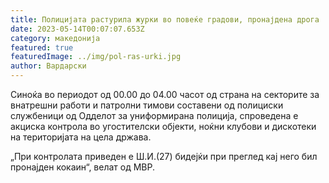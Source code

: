 ```yaml
---
title: Полицијата растурила журки во повеќе градови, пронајдена дрога
date: 2023-05-14T00:07:07.653Z
category: македонија
featured: true
featuredImage: ../img/pol-ras-urki.jpg
author: Вардарски
---
```

<!--StartFragment-->

Синоќа во периодот од 00.00 до 04.00 часот од страна на секторите за внатрешни работи и патролни тимови составени од полициски службеници од Одделот за униформирана полиција, спроведена е акциска контрола во угостителски објекти, ноќни клубови и дискотеки на територијата на цела држава.

„При контролата приведен е Ш.И.(27) бидејќи при преглед кај него бил пронајден кокаин“, велат од МВР.

<!--EndFragment-->